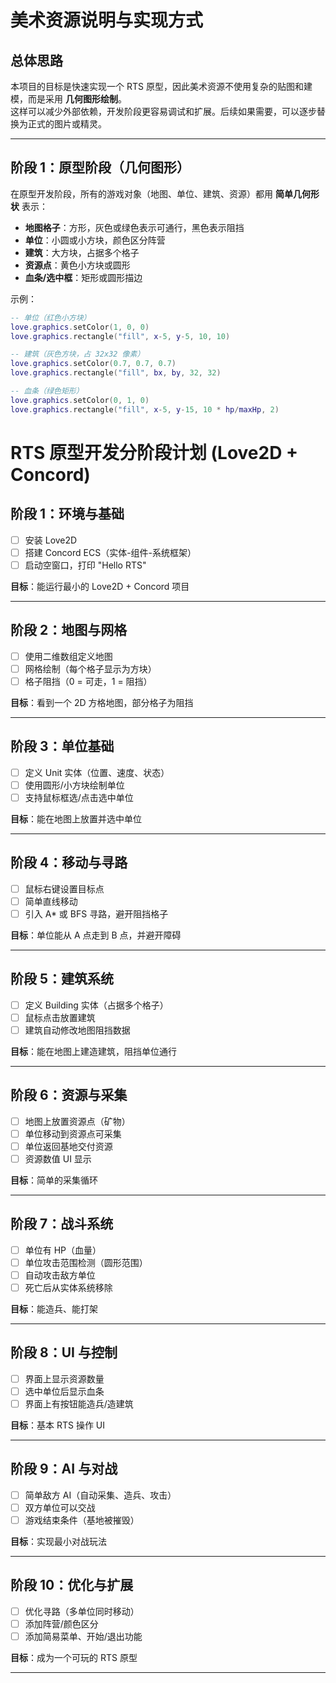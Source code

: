 # 美术资源说明与实现方式

## 总体思路
本项目的目标是快速实现一个 RTS 原型，因此美术资源不使用复杂的贴图和建模，而是采用 **几何图形绘制**。  
这样可以减少外部依赖，开发阶段更容易调试和扩展。后续如果需要，可以逐步替换为正式的图片或精灵。

---

## 阶段 1：原型阶段（几何图形）
在原型开发阶段，所有的游戏对象（地图、单位、建筑、资源）都用 **简单几何形状** 表示：

- **地图格子**：方形，灰色或绿色表示可通行，黑色表示阻挡
- **单位**：小圆或小方块，颜色区分阵营
- **建筑**：大方块，占据多个格子
- **资源点**：黄色小方块或圆形
- **血条/选中框**：矩形或圆形描边

示例：
```lua
-- 单位（红色小方块）
love.graphics.setColor(1, 0, 0)
love.graphics.rectangle("fill", x-5, y-5, 10, 10)

-- 建筑（灰色方块，占 32x32 像素）
love.graphics.setColor(0.7, 0.7, 0.7)
love.graphics.rectangle("fill", bx, by, 32, 32)

-- 血条（绿色矩形）
love.graphics.setColor(0, 1, 0)
love.graphics.rectangle("fill", x-5, y-15, 10 * hp/maxHp, 2)
```




# RTS 原型开发分阶段计划 (Love2D + Concord)

## 阶段 1：环境与基础
- [ ] 安装 Love2D
- [ ] 搭建 Concord ECS（实体-组件-系统框架）
- [ ] 启动空窗口，打印 "Hello RTS"

**目标**：能运行最小的 Love2D + Concord 项目

---

## 阶段 2：地图与网格
- [ ] 使用二维数组定义地图
- [ ] 网格绘制（每个格子显示为方块）
- [ ] 格子阻挡（0 = 可走，1 = 阻挡）

**目标**：看到一个 2D 方格地图，部分格子为阻挡

---

## 阶段 3：单位基础
- [ ] 定义 Unit 实体（位置、速度、状态）
- [ ] 使用圆形/小方块绘制单位
- [ ] 支持鼠标框选/点击选中单位

**目标**：能在地图上放置并选中单位

---

## 阶段 4：移动与寻路
- [ ] 鼠标右键设置目标点
- [ ] 简单直线移动
- [ ] 引入 A* 或 BFS 寻路，避开阻挡格子

**目标**：单位能从 A 点走到 B 点，并避开障碍

---

## 阶段 5：建筑系统
- [ ] 定义 Building 实体（占据多个格子）
- [ ] 鼠标点击放置建筑
- [ ] 建筑自动修改地图阻挡数据

**目标**：能在地图上建造建筑，阻挡单位通行

---

## 阶段 6：资源与采集
- [ ] 地图上放置资源点（矿物）
- [ ] 单位移动到资源点可采集
- [ ] 单位返回基地交付资源
- [ ] 资源数值 UI 显示

**目标**：简单的采集循环

---

## 阶段 7：战斗系统
- [ ] 单位有 HP（血量）
- [ ] 单位攻击范围检测（圆形范围）
- [ ] 自动攻击敌方单位
- [ ] 死亡后从实体系统移除

**目标**：能造兵、能打架

---

## 阶段 8：UI 与控制
- [ ] 界面上显示资源数量
- [ ] 选中单位后显示血条
- [ ] 界面上有按钮能造兵/造建筑

**目标**：基本 RTS 操作 UI

---

## 阶段 9：AI 与对战
- [ ] 简单敌方 AI（自动采集、造兵、攻击）
- [ ] 双方单位可以交战
- [ ] 游戏结束条件（基地被摧毁）

**目标**：实现最小对战玩法

---

## 阶段 10：优化与扩展
- [ ] 优化寻路（多单位同时移动）
- [ ] 添加阵营/颜色区分
- [ ] 添加简易菜单、开始/退出功能

**目标**：成为一个可玩的 RTS 原型

---
